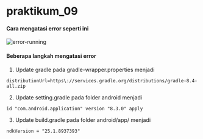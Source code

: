 # praktikum_09

<!-- A new Flutter project.

## Getting Started

This project is a starting point for a Flutter application.

A few resources to get you started if this is your first Flutter project:

- [Lab: Write your first Flutter app](https://docs.flutter.dev/get-started/codelab)
- [Cookbook: Useful Flutter samples](https://docs.flutter.dev/cookbook)

For help getting started with Flutter development, view the
[online documentation](https://docs.flutter.dev/), which offers tutorials,
samples, guidance on mobile development, and a full API reference. -->

#### Cara mengatasi error seperti ini
![error-running](https://github.com/user-attachments/assets/782f38ac-3cfc-405c-966f-d621e762c2ae)

#### Beberapa langkah mengatasi error
1) Update gradle pada gradle-wrapper.properties menjadi 
```
distributionUrl=https\://services.gradle.org/distributions/gradle-8.4-all.zip
```

2) Update setting.gradle pada folder android menjadi
```
id "com.android.application" version "8.3.0" apply 
```

3) Update build.gradle pada folder android/app/ menjadi
```
ndkVersion = "25.1.8937393"
```